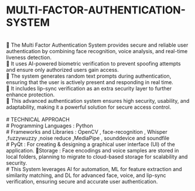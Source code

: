# MULTI-FACTOR-AUTHENTICATION-SYSTEM
<br>
 The Multi Factor Authentication System provides secure and reliable user authentication
by combining face recognition, voice analysis, and real-time liveness detection.
<br>
 It uses AI-powered biometric verification to prevent spoofing attempts and ensure only
authorized users gain access.
<br>
 The system generates random text prompts during authentication, ensuring that the
user is actively present and responding in real time.
<br>
 It includes lip-sync verification as an extra security layer to further enhance protection.
<br>
 This advanced authentication system ensures high security, usability, and adaptability,
making it a powerful solution for secure access control.
<br>
<br>
# TECHNICAL APPROACH
<br>
# Programming Languages : Python
<br>
# Frameworks and Libraries : OpenCV , face-recognition , Whisper ,fuzzywuzzy ,noise
reduce ,MediaPipe , sounddevice and soundfile
<br>
# PyQt : For creating & designing a graphical user interface (UI) of the application.
Storage : Face encodings and voice samples are stored in local folders, planning to
migrate to cloud-based storage for scalability and security.
<br>
# This System leverages AI for automation, ML for feature extraction and similarity
matching, and DL for advanced face, voice, and lip-sync verification, ensuring secure
and accurate user authentication.
